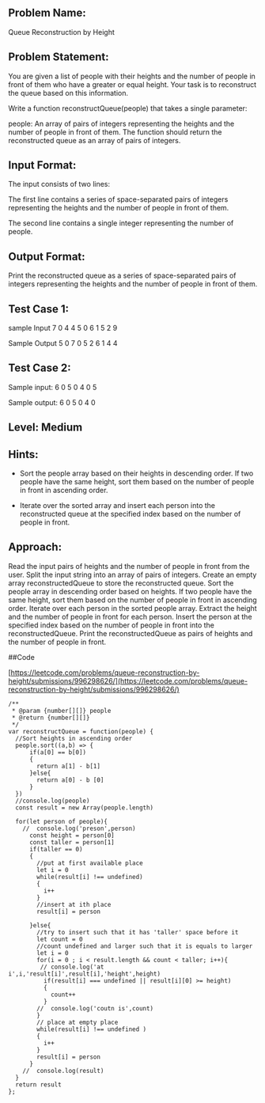 ## Problem Name:
Queue Reconstruction by Height

## Problem Statement:
You are given a list of people with their heights and 
the number of people in front of them who have a 
greater or equal height. Your task is to reconstruct 
the queue based on this information.

Write a function reconstructQueue(people) that 
takes a single parameter:

people: An array of pairs of integers representing 
the heights and the number of people in front of them.
The function should return the reconstructed queue 
as an array of pairs of integers.


## Input Format:
The input consists of two lines:

The first line contains a series of space-separated
pairs of integers representing the heights and the
 number of people in front of them.

The second line contains a single integer 
representing the number of people.

## Output Format:
Print the reconstructed queue as 
a series of space-separated pairs 
of integers representing the heights 
and the number of people in front 
of them.

## Test Case 1:
sample Input
7 0 4 4 5 0 6 1 5 2
9

Sample Output
5 0 7 0 5 2 6 1 4 4

## Test Case 2:
Sample input:
6 0 5 0 4 0
5

Sample output:
6 0 5 0 4 0

## Level: Medium

## Hints:
- Sort the people array based on their heights in 
descending order. If two people have the same 
height, sort them based on the number of people 
in front in ascending order.

- Iterate over the sorted array and insert each 
person into the reconstructed queue at the 
specified index based on the number of people
 in front.


## Approach:
Read the input pairs of heights and the number of people in front from the user.
Split the input string into an array of pairs of integers.
Create an empty array reconstructedQueue to store the reconstructed queue.
Sort the people array in descending order based on heights. If two people have the 
same height, sort them based on the number of people in front in ascending order.
Iterate over each person in the sorted people array.
Extract the height and the number of people in front for each person.
Insert the person at the specified index based on the number of people in front into 
the reconstructedQueue.
Print the reconstructedQueue as pairs of heights and the number of people in front.

##Code

[https://leetcode.com/problems/queue-reconstruction-by-height/submissions/996298626/](https://leetcode.com/problems/queue-reconstruction-by-height/submissions/996298626/)
```
/**
 * @param {number[][]} people
 * @return {number[][]}
 */
var reconstructQueue = function(people) {
  //Sort heights in ascending order
  people.sort((a,b) => {
      if(a[0] == b[0])
      { 
        return a[1] - b[1]
      }else{
        return a[0] - b [0]
      }
  })  
  //console.log(people)
  const result = new Array(people.length)
  
  for(let person of people){
    //  console.log('preson',person)
      const height = person[0]
      const taller = person[1]
      if(taller == 0)
      {
        //put at first available place
        let i = 0 
        while(result[i] !== undefined)
        {
          i++
        }
        //insert at ith place
        result[i] = person

      }else{
        //try to insert such that it has 'taller' space before it
        let count = 0
        //count undefined and larger such that it is equals to larger  
        let i = 0
        for(i = 0 ; i < result.length && count < taller; i++){
         // console.log('at i',i,'result[i]',result[i],'height',height)
          if(result[i] === undefined || result[i][0] >= height)
          {
            count++
          }
        //  console.log('coutn is',count)
        }
        // place at empty place
        while(result[i] !== undefined )
        {
          i++
        }
        result[i] = person
      }
    //  console.log(result)
  }
  return result
};
```